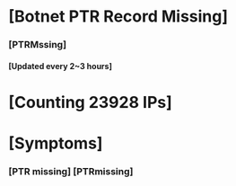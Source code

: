 # [Botnet PTR Record Missing]
### [PTRMssing]
#### [Updated every 2~3 hours]

# [Counting 23928 IPs]

# [Symptoms] 
###   [PTR missing] [PTRmissing]

